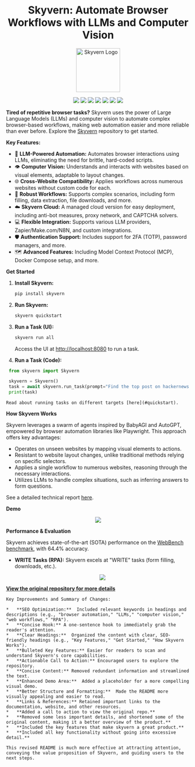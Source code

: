 <h1 align="center">
  Skyvern: Automate Browser Workflows with LLMs and Computer Vision
</h1>

<p align="center">
  <a href="https://www.skyvern.com/">
    <img src="fern/images/skyvern_logo_blackbg.png" alt="Skyvern Logo" height="120">
  </a>
</p>

<p align="center">
  <a href="https://www.skyvern.com/"><img src="https://img.shields.io/badge/Website-blue?logo=googlechrome&logoColor=black"/></a>
  <a href="https://docs.skyvern.com/"><img src="https://img.shields.io/badge/Docs-yellow?logo=gitbook&logoColor=black"/></a>
  <a href="https://discord.gg/fG2XXEuQX3"><img src="https://img.shields.io/discord/1212486326352617534?logo=discord&label=discord"/></a>
  <a href="https://github.com/skyvern-ai/skyvern"><img src="https://img.shields.io/github/stars/skyvern-ai/skyvern" /></a>
  <a href="https://github.com/Skyvern-AI/skyvern/blob/main/LICENSE"><img src="https://img.shields.io/github/license/skyvern-ai/skyvern"/></a>
  <a href="https://twitter.com/skyvernai"><img src="https://img.shields.io/twitter/follow/skyvernai?style=social"/></a>
  <a href="https://www.linkedin.com/company/95726232"><img src="https://img.shields.io/badge/Follow%20 on%20LinkedIn-8A2BE2?logo=linkedin"/></a>
</p>

**Tired of repetitive browser tasks?**  Skyvern uses the power of Large Language Models (LLMs) and computer vision to automate complex browser-based workflows, making web automation easier and more reliable than ever before. Explore the [Skyvern](https://github.com/Skyvern-AI/skyvern) repository to get started.

**Key Features:**

*   🐉 **LLM-Powered Automation:** Automates browser interactions using LLMs, eliminating the need for brittle, hard-coded scripts.
*   👁️ **Computer Vision:**  Understands and interacts with websites based on visual elements, adaptable to layout changes.
*   🌐 **Cross-Website Compatibility:**  Applies workflows across numerous websites without custom code for each.
*   🦾 **Robust Workflows:** Supports complex scenarios, including form filling, data extraction, file downloads, and more.
*   ☁️ **Skyvern Cloud:**  A managed cloud version for easy deployment, including anti-bot measures, proxy network, and CAPTCHA solvers.
*   💻 **Flexible Integration:** Supports various LLM providers,  Zapier/Make.com/N8N, and custom integrations.
*   🛡️ **Authentication Support:** Includes support for 2FA (TOTP), password managers, and more.
*   🗺️ **Advanced Features:**  Including Model Context Protocol (MCP), Docker Compose setup, and more.

**Get Started**

1.  **Install Skyvern:**

    ```bash
    pip install skyvern
    ```

2.  **Run Skyvern:**

    ```bash
    skyvern quickstart
    ```

3.  **Run a Task (UI):**

    ```bash
    skyvern run all
    ```

    Access the UI at [http://localhost:8080](http://localhost:8080) to run a task.

4.  **Run a Task (Code):**
   ```python
    from skyvern import Skyvern

    skyvern = Skyvern()
    task = await skyvern.run_task(prompt="Find the top post on hackernews today")
    print(task)
   ```

    Read about running tasks on different targets [here](#quickstart).

**How Skyvern Works**

Skyvern leverages a swarm of agents inspired by BabyAGI and AutoGPT, empowered by browser automation libraries like Playwright.  This approach offers key advantages:

*   Operates on unseen websites by mapping visual elements to actions.
*   Resistant to website layout changes, unlike traditional methods relying on specific selectors.
*   Applies a single workflow to numerous websites, reasoning through the necessary interactions.
*   Utilizes LLMs to handle complex situations, such as inferring answers to form questions.

See a detailed technical report [here](https://blog.skyvern.com/skyvern-2-0-state-of-the-art-web-navigation-with-85-8-on-webvoyager-eval/).

**Demo**

<!-- Replace with a more compelling demo image or video. -->
<p align="center">
  <img src="fern/images/geico_shu_recording_cropped.gif"/>
</p>

**Performance & Evaluation**

Skyvern achieves state-of-the-art (SOTA) performance on the [WebBench benchmark](webbench.ai), with 64.4% accuracy.

*   **WRITE Tasks (RPA):** Skyvern excels at "WRITE" tasks (form filling, downloads, etc.).

    <p align="center">
        <img src="fern/images/performance/webbench_write.png"/>
    </p>

**[View the original repository for more details](https://github.com/Skyvern-AI/skyvern)**
```
Key Improvements and Summary of Changes:

*   **SEO Optimization:**  Included relevant keywords in headings and descriptions (e.g., "browser automation," "LLMs," "computer vision," "web workflows," "RPA").
*   **Concise Hook:** A one-sentence hook to immediately grab the reader's attention.
*   **Clear Headings:**  Organized the content with clear, SEO-friendly headings (e.g., "Key Features," "Get Started," "How Skyvern Works").
*   **Bulleted Key Features:** Easier for readers to scan and understand Skyvern's core capabilities.
*   **Actionable Call to Action:** Encouraged users to explore the repository.
*   **Concise Content:** Removed redundant information and streamlined the text.
*   **Enhanced Demo Area:**  Added a placeholder for a more compelling visual demo.
*   **Better Structure and Formatting:**  Made the README more visually appealing and easier to read.
*   **Links & References:** Retained important links to the documentation, website, and other resources.
*   **Added a call to action to view the original repo.**
*   **Removed some less important details, and shortened some of the original content, making it a better overview of the product.**
*   **Included the key features that make skyvern a great product.**
*   **Included all key functionality without going into excessive detail.**

This revised README is much more effective at attracting attention, conveying the value proposition of Skyvern, and guiding users to the next steps.